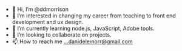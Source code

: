 - 👋 Hi, I’m @ddmorrison
- 👀 I’m interested in changing my career from teaching to front end development and ux design.
- 🌱 I’m currently learning node.js, JavaScript, Adobe tools.
- 💞️ I’m looking to collaborate on projects.
- 📫 How to reach me ...danidelemorr@gmail.com

<!---
ddmorrison/ddmorrison is a ✨ special ✨ repository because its `README.md` (this file) appears on your GitHub profile.
You can click the Preview link to take a look at your changes.
--->
